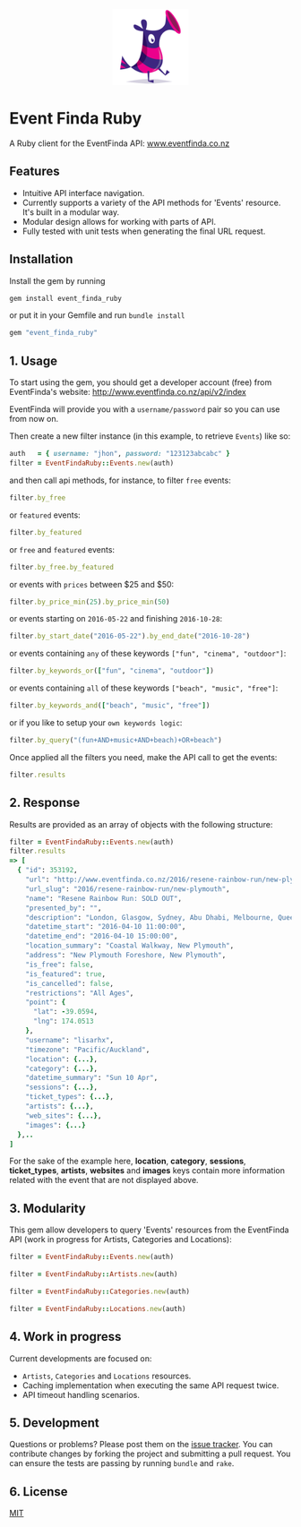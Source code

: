 <div align="center">
  <a href="https://github.com/juanroldan1989/event_finda_ruby"><img width="136" src="https://github.com/juanroldan1989/event_finda_ruby/raw/master/icons/icon.png" alt="eventfinda ruby logo" /></a>
</div>

# Event Finda Ruby

A Ruby client for the EventFinda API: www.eventfinda.co.nz

## Features

* Intuitive API interface navigation.
* Currently supports a variety of the API methods for 'Events' resource. It's built in a modular way.
* Modular design allows for working with parts of API.
* Fully tested with unit tests when generating the final URL request.

## Installation

Install the gem by running

```ruby
gem install event_finda_ruby
```

or put it in your Gemfile and run `bundle install`

```ruby
gem "event_finda_ruby"
```

## 1. Usage

To start using the gem, you should get a developer account (free) from EventFinda's website: http://www.eventfinda.co.nz/api/v2/index

EventFinda will provide you with a `username/password` pair so you can use from now on.

Then create a new filter instance (in this example, to retrieve `Events`) like so:

```ruby
auth   = { username: "jhon", password: "123123abcabc" }
filter = EventFindaRuby::Events.new(auth)
```

and then call api methods, for instance, to filter `free` events:

```ruby
filter.by_free
```

or `featured` events:

```ruby
filter.by_featured
```

or `free` and `featured` events:

```ruby
filter.by_free.by_featured
```

or events with `prices` between $25 and $50:

```ruby
filter.by_price_min(25).by_price_min(50)
```

or events starting on `2016-05-22` and finishing `2016-10-28`:

```ruby
filter.by_start_date("2016-05-22").by_end_date("2016-10-28")
```

or events containing `any` of these keywords `["fun", "cinema", "outdoor"]`:

```ruby
filter.by_keywords_or(["fun", "cinema", "outdoor"])
```

or events containing `all` of these keywords `["beach", "music", "free"]`:

```ruby
filter.by_keywords_and(["beach", "music", "free"])
```

or if you like to setup your `own keywords logic`:

```ruby
filter.by_query("(fun+AND+music+AND+beach)+OR+beach")
```

Once applied all the filters you need, make the API call to get the events:

```ruby
filter.results
```

## 2. Response
Results are provided as an array of objects with the following structure:

```ruby
filter = EventFindaRuby::Events.new(auth)
filter.results
=> [
  { "id": 353192,
    "url": "http://www.eventfinda.co.nz/2016/resene-rainbow-run/new-plymouth",
    "url_slug": "2016/resene-rainbow-run/new-plymouth",
    "name": "Resene Rainbow Run: SOLD OUT",
    "presented_by": "",
    "description": "London, Glasgow, Sydney, Abu Dhabi, Melbourne, Queenstown, and now Taranaki! There's nothing else like it in Taranaki! Get together with your friends, family and colleagues to participate in Taranaki’s first ever ...",
    "datetime_start": "2016-04-10 11:00:00",
    "datetime_end": "2016-04-10 15:00:00",
    "location_summary": "Coastal Walkway, New Plymouth",
    "address": "New Plymouth Foreshore, New Plymouth",
    "is_free": false,
    "is_featured": true,
    "is_cancelled": false,
    "restrictions": "All Ages",
    "point": {
      "lat": -39.0594,
      "lng": 174.0513
    },
    "username": "lisarhx",
    "timezone": "Pacific/Auckland",
    "location": {...},
    "category": {...},
    "datetime_summary": "Sun 10 Apr",
    "sessions": {...},
    "ticket_types": {...},
    "artists": {...},
    "web_sites": {...},
    "images": {...}
  },..
]
```

For the sake of the example here, **location**, **category**, **sessions**, **ticket_types**, **artists**, **websites** and **images** keys contain more information related with the event that are not displayed above.

## 3. Modularity

This gem allow developers to query 'Events' resources from the EventFinda API (work in progress for Artists, Categories and Locations):

```ruby
filter = EventFindaRuby::Events.new(auth)
```

```ruby
filter = EventFindaRuby::Artists.new(auth)
```

```ruby
filter = EventFindaRuby::Categories.new(auth)
```

```ruby
filter = EventFindaRuby::Locations.new(auth)
```

## 4. Work in progress

Current developments are focused on:

- `Artists`, `Categories` and `Locations` resources.
- Caching implementation when executing the same API request twice.
- API timeout handling scenarios.

## 5. Development

Questions or problems? Please post them on the [issue tracker](https://github.com/juanroldan1989/event_finda_ruby/github/issues). You can contribute changes by forking the project and submitting a pull request. You can ensure the tests are passing by running `bundle` and `rake`.

## 6. License

[MIT](http://opensource.org/licenses/MIT)
